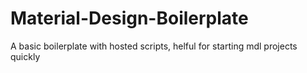 # Material-Design-Boilerplate

A basic boilerplate with hosted scripts, helful for starting mdl projects quickly
